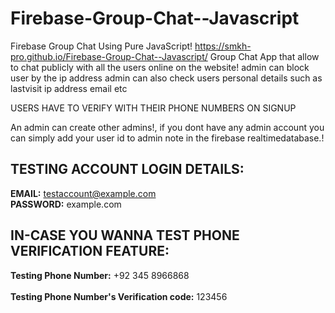 # Firebase-Group-Chat--Javascript
Firebase Group Chat Using Pure JavaScript! https://smkh-pro.github.io/Firebase-Group-Chat--Javascript/
Group Chat App that allow to chat publicly with all the users online on the website! admin can block user by the ip address admin can also check users personal details such as lastvisit ip address email etc

USERS HAVE TO VERIFY WITH THEIR PHONE NUMBERS ON SIGNUP

An admin can create other admins!, if you dont have any admin account you can simply add your user id to admin note in the firebase realtimedatabase.!



## TESTING ACCOUNT LOGIN DETAILS:

<b>EMAIL:</b> testaccount@example.com <br/> 
<b>PASSWORD:</b> example.com

## IN-CASE YOU WANNA TEST PHONE VERIFICATION FEATURE:
<b>Testing Phone Number:</b> +92 345 8966868	
<br/>
<b>Testing Phone Number's Verification code:</b> 123456
